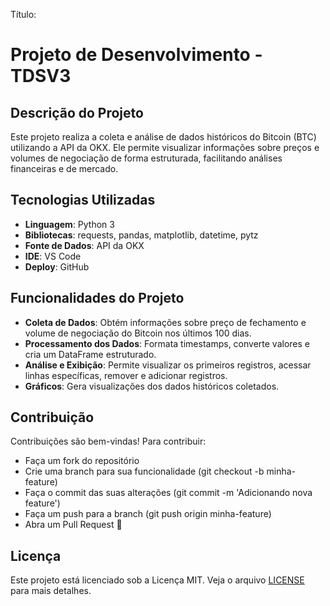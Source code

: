 Título:
# Projeto de Desenvolvimento - TDSV3

## Descrição do Projeto

Este projeto realiza a coleta e análise de dados históricos do Bitcoin (BTC) utilizando a API da OKX. Ele permite visualizar informações sobre preços e volumes de negociação de forma estruturada, facilitando análises financeiras e de mercado.


## Tecnologias Utilizadas

- **Linguagem**: Python 3
- **Bibliotecas**: requests, pandas, matplotlib, datetime, pytz
- **Fonte de Dados**: API da OKX
- **IDE**: VS Code
- **Deploy**: GitHub


## Funcionalidades do Projeto

- **Coleta de Dados**: Obtém informações sobre preço de fechamento e volume de negociação do Bitcoin nos últimos 100 dias.
- **Processamento dos Dados**: Formata timestamps, converte valores e cria um DataFrame estruturado.
- **Análise e Exibição**: Permite visualizar os primeiros registros, acessar linhas específicas, remover e adicionar registros.
- **Gráficos**: Gera visualizações dos dados históricos coletados.

  
## Contribuição

Contribuições são bem-vindas! Para contribuir:

- Faça um fork do repositório
- Crie uma branch para sua funcionalidade (git checkout -b minha-feature)
- Faça o commit das suas alterações (git commit -m 'Adicionando nova feature')
- Faça um push para a branch (git push origin minha-feature)
- Abra um Pull Request 🚀


## Licença

Este projeto está licenciado sob a Licença MIT. Veja o arquivo [LICENSE](LICENSE) para mais detalhes.

